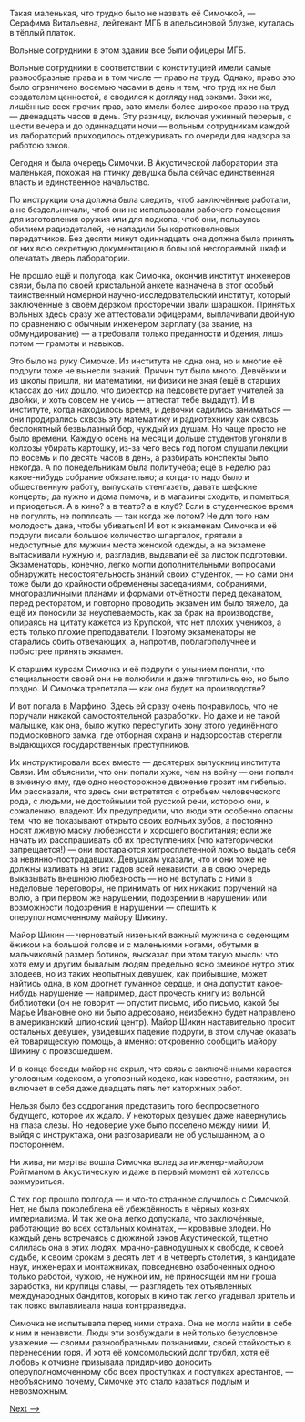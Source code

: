 Такая маленькая, что трудно было не назвать её Симочкой, — Серафима Витальевна, лейтенант МГБ в апельсиновой блузке, куталась в тёплый платок.

Вольные сотрудники в этом здании все были офицеры МГБ.

Вольные сотрудники в соответствии с конституцией имели самые разнообразные права и в том числе — право на труд. Однако, право это было ограничено восемью часами в день и тем, что труд их не был создателем ценностей, а сводился к догляду над зэками. Зэки же, лишённые всех прочих прав, зато имели более широкое право на труд — двенадцать часов в день. Эту разницу, включая ужинный перерыв, с шести вечера и до одиннадцати ночи — вольным сотрудникам каждой из лабораторий приходилось отдежуривать по очереди для надзора за работою зэков.

Сегодня и была очередь Симочки. В Акустической лаборатории эта маленькая, похожая на птичку девушка была сейчас единственная власть и единственное начальство.

По инструкции она должна была следить, чтоб заключённые работали, а не бездельничали, чтоб они не использовали рабочего помещения для изготовления оружия или для подкопа, чтоб они, пользуясь обилием радиодеталей, не наладили бы коротковолновых передатчиков. Без десяти минут одиннадцать она должна была принять от них всю секретную документацию в большой несгораемый шкаф и опечатать дверь лаборатории.

Не прошло ещё и полугода, как Симочка, окончив институт инженеров связи, была по своей кристальной анкете назначена в этот особый таинственный номерной научно-исследовательский институт, который заключённые в своём дерзком просторечии звали шарашкой. Принятых вольных здесь сразу же аттестовали офицерами, выплачивали двойную по сравнению с обычным инженером зарплату (за звание, на обмундирование) — а требовали только преданности и бдения, лишь потом — грамоты и навыков.

Это было на руку Симочке. Из института не одна она, но и многие её подруги тоже не вынесли знаний. Причин тут было много. Девчёнки и из школы пришли, ни математики, ни физики не зная (ещё в старших классах до них дошло, что директор на педсовете ругает учителей за двойки, и хоть совсем не учись — аттестат тебе выдадут). И в институте, когда находилось время, и девочки садились заниматься — они продирались сквозь эту математику и радиотехнику как сквозь беспонятный безвылазный бор, чуждый их душам. Но чаще просто не было времени. Каждую осень на месяц и дольше студентов угоняли в колхозы убирать картошку, из-за чего весь год потом слушали лекции по восемь и по десять часов в день, а разбирать конспекты было некогда. А по понедельникам была политучёба; ещё в неделю раз какое-нибудь собрание обязательно; а когда-то надо было и общественную работу, выпускать стенгазеты, давать шефские концерты; да нужно и дома помочь, и в магазины сходить, и помыться, и приодеться. А в кино? а в театр? а в клуб? Если в студенческое время не погулять, не поплясать — так когда же потом? Не для того нам молодость дана, чтобы убиваться! И вот к экзаменам Симочка и её подруги писали большое количество шпаргалок, прятали в недоступные для мужчин места женской одежды, а на экзамене вытаскивали нужную и, разгладив, выдавали её за листок подготовки. Экзаменаторы, конечно, легко могли дополнительными вопросами обнаружить несостоятельность знаний своих студенток, — но сами они тоже были до крайности обременены заседаниями, собраниями, многоразличными планами и формами отчётности перед деканатом, перед ректоратом, и повторно проводить экзамен им было тяжело, да ещё их поносили за неуспеваемость, как за брак на производстве, опираясь на цитату кажется из Крупской, что нет плохих учеников, а есть только плохие преподаватели. Поэтому экзаменаторы не старались сбить отвечающих, а, напротив, поблагополучнее и побыстрее принять экзамен.

К старшим курсам Симочка и её подруги с унынием поняли, что специальности своей они не полюбили и даже тяготились ею, но было поздно. И Симочка трепетала — как она будет на производстве?

И вот попала в Марфино. Здесь ей сразу очень понравилось, что не поручали никакой самостоятельной разработки. Но даже и не такой малышке, как она, было жутко переступить зону этого уединённого подмосковного замка, где отборная охрана и надзорсостав стерегли выдающихся государственных преступников.

Их инструктировали всех вместе — десятерых выпускниц института Связи. Им объяснили, что они попали хуже, чем на войну — они попали в змеиную яму, где одно неосторожное движение грозит им гибелью. Им рассказали, что здесь они встретятся с отребьем человеческого рода, с людьми, не достойными той русской речи, которою они, к сожалению, владеют. Их предупредили, что люди эти особенно опасны тем, что не показывают открыто своих волчьих зубов, а постоянно носят лживую маску любезности и хорошего воспитания; если же начать их расспрашивать об их преступлениях (что категорически запрещается!) — они постараются хитросплетенной ложью выдать себя за невинно-пострадавших. Девушкам указали, что и они тоже не должны изливать на этих гадов всей ненависти, а в свою очередь выказывать внешнюю любезность — но не вступать с ними в неделовые переговоры, не принимать от них никаких поручений на волю, а при первом же нарушении, подозрении в нарушении или возможности подозрения в нарушении — спешить к оперуполномоченному майору Шикину.

Майор Шикин — черноватый низенький важный мужчина с седеющим ёжиком на большой голове и с маленькими ногами, обутыми в мальчиковый размер ботинок, высказал при этом такую мысль: что хотя ему и другим бывалым людям предельно ясно змеиное нутро этих злодеев, но из таких неопытных девушек, как прибывшие, может найтись одна, в ком дрогнет гуманное сердце, и она допустит какое-нибудь нарушение — например, даст прочесть книгу из вольной библиотеки (он не говорит — опустит письмо, ибо письмо, какой бы Марье Ивановне оно ни было адресовано, неизбежно будет направлено в американский шпионский центр). Майор Шикин наставительно просит остальных девушек, увидевших падение подруги, в этом случае оказать ей товарищескую помощь, а именно: откровенно сообщить майору Шикину о произошедшем.

И в конце беседы майор не скрыл, что связь с заключёнными карается уголовным кодексом, а уголовный кодекс, как известно, растяжим, он включает в себя даже двадцать пять лет каторжных работ.

Нельзя было без содрогания представить того беспросветного будущего, которое их ждало. У некоторых девушек даже навернулись на глаза слезы. Но недоверие уже было поселено между ними. И, выйдя с инструктажа, они разговаривали не об услышанном, а о постороннем.

Ни жива, ни мертва вошла Симочка вслед за инженер-майором Ройтманом в Акустическую и даже в первый момент ей хотелось зажмуриться.

С тех пор прошло полгода — и что-то странное случилось с Симочкой. Нет, не была поколеблена её убеждённость в чёрных кознях империализма. И так же она легко допускала, что заключённые, работающие во всех остальных комнатах, — кровавые злодеи. Но каждый день встречаясь с дюжиной зэков Акустической, тщетно силилась она в этих людях, мрачно-равнодушных к свободе, к своей судьбе, к своим срокам в десять лет и в четверть столетия, в кандидате наук, инженерах и монтажниках, повседневно озабоченных одною только работой, чужою, не нужной им, не приносящей им ни гроша заработка, ни крупицы славы, — разглядеть тех отъявленных международных бандитов, которых в кино так легко угадывал зритель и так ловко вылавливала наша контрразведка.

Симочка не испытывала перед ними страха. Она не могла найти в себе к ним и ненависти. Люди эти возбуждали в ней только безусловное уважение — своими разнообразными познаниями, своей стойкостью в перенесении горя. И хотя её комсомольский долг трубил, хотя её любовь к отчизне призывала придирчиво доносить оперуполномоченному обо всех проступках и поступках арестантов, — необъяснимо почему, Симочке это стало казаться подлым и невозможным.

[Next -->](https://github.com/AdamSkywalker/literature/blob/master/citations/ru/%D0%A1%D0%BE%D0%BB%D0%B6%D0%B5%D0%BD%D0%B8%D1%86%D1%8B%D0%BD/%D0%92%20%D0%BA%D1%80%D1%83%D0%B3%D0%B5%20%D0%BF%D0%B5%D1%80%D0%B2%D0%BE%D0%BC/03.md)
